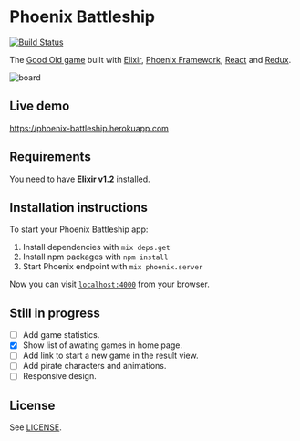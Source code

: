 # Phoenix Battleship
[![Build Status](https://travis-ci.org/bigardone/phoenix-battleship.svg?branch=master)](https://travis-ci.org/bigardone/phoenix-battleship)

The [Good Old game](https://en.wikipedia.org/wiki/Battleship_(game)) built with [Elixir](https://github.com/elixir-lang/elixir), [Phoenix Framework](https://github.com/phoenixframework/phoenix), [React](https://github.com/facebook/react) and [Redux](https://github.com/rackt/redux).

![`board`](http://codeloveandboards.com/images/projects/battleship-8722ab93.jpg)

## Live demo
https://phoenix-battleship.herokuapp.com

## Requirements
You need to have **Elixir v1.2** installed.

## Installation instructions
To start your Phoenix Battleship app:

  1. Install dependencies with `mix deps.get`
  2. Install npm packages with `npm install`
  3. Start Phoenix endpoint with `mix phoenix.server`

Now you can visit [`localhost:4000`](http://localhost:4000) from your browser.

## Still in progress
- [ ] Add game statistics.
- [x] Show list of awating games in home page.
- [ ] Add link to start a new game in the result view.
- [ ] Add pirate characters and animations.
- [ ] Responsive design.

## License
See [LICENSE](LICENSE).
